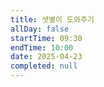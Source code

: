 ```yaml
---
title: 샛별이 도와주기
allDay: false
startTime: 09:30
endTime: 10:00
date: 2025-04-23
completed: null
---
```

